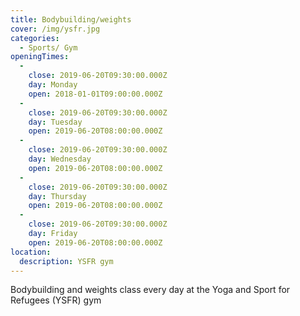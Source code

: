 ```yaml
---
title: Bodybuilding/weights
cover: /img/ysfr.jpg
categories:
  - Sports/ Gym
openingTimes:
  - 
    close: 2019-06-20T09:30:00.000Z
    day: Monday
    open: 2018-01-01T09:00:00.000Z
  - 
    close: 2019-06-20T09:30:00.000Z
    day: Tuesday
    open: 2019-06-20T08:00:00.000Z
  - 
    close: 2019-06-20T09:30:00.000Z
    day: Wednesday
    open: 2019-06-20T08:00:00.000Z
  - 
    close: 2019-06-20T09:30:00.000Z
    day: Thursday
    open: 2019-06-20T08:00:00.000Z
  - 
    close: 2019-06-20T09:30:00.000Z
    day: Friday
    open: 2019-06-20T08:00:00.000Z
location:
  description: YSFR gym
---
```


Bodybuilding and weights class every day at the Yoga and Sport for Refugees (YSFR) gym